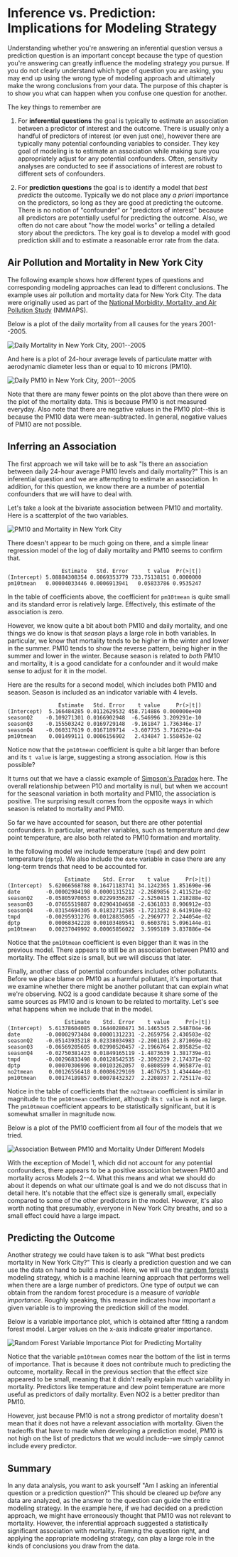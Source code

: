 # Inference vs. Prediction: Implications for Modeling Strategy



Understanding whether you're answering an inferential question versus a prediction question is an important concept because the type of question you're answering can greatly influence the modeling strategy you pursue. If you do not clearly understand which type of question you are asking, you may end up using the wrong type of modeling approach and ultimately make the wrong conclusions from your data. The purpose of this chapter is to show you what can happen when you confuse one question for another.

The key things to remember are 

1. For **inferential questions** the goal is typically to estimate an association between a predictor of interest and the outcome. There is usually only a handful of predictors of interest (or even just one), however there are typically many potential confounding variables to consider. They key goal of modeling is to estimate an association while making sure you appropriately adjust for any potential confounders. Often, sensitivity analyses are conducted to see if associations of interest are robust to different sets of confounders.

2. For **prediction questions** the goal is to identify a model that *best predicts* the outcome. Typically we do not place any *a priori* importance on the predictors, so long as they are good at predicting the outcome. There is no notion of "confounder" or "predictors of interest" because all predictors are potentially useful for predicting the outcome. Also, we often do not care about "how the model works" or telling a detailed story about the predictors. The key goal is to develop a model with good prediction skill and to estimate a reasonable error rate from the data. 


## Air Pollution and Mortality in New York City

The following example shows how different types of questions and corresponding modeling approaches can lead to different conclusions. The example uses air pollution and mortality data for New York City. The data were originally used as part of the [National Morbidity, Mortality, and Air Pollution Study](http://www.ihapss.jhsph.edu) (NMMAPS).




Below is a plot of the daily mortality from all causes for the years 2001--2005.

![Daily Mortality in New York City, 2001--2005](images/inferencepred-unnamed-chunk-3-1.png) 

And here is a plot of 24-hour average levels of particulate matter with aerodynamic diameter less than or equal to 10 microns (PM10). 

![Daily PM10 in New York City, 2001--2005](images/inferencepred-unnamed-chunk-4-1.png) 

Note that there are many fewer points on the plot above than there were on the plot of the mortality data. This is because PM10 is not measured everyday. Also note that there are negative values in the PM10 plot--this is because the PM10 data were mean-subtracted. In general, negative values of PM10 are not possible.

## Inferring an Association

The first approach we will take will be to ask "Is there an association between daily 24-hour average PM10 levels and daily mortality?" This is an inferential question and we are attempting to estimate an association. In addition, for this question, we know there are a number of potential confounders that we will have to deal with.

Let's take a look at the bivariate association between PM10 and mortality. Here is a scatterplot of the two variables.

![PM10 and Mortality in New York City](images/inferencepred-unnamed-chunk-5-1.png) 

There doesn't appear to be much going on there, and a simple linear regression model of the log of daily mortality and PM10 seems to confirm that.


```
                 Estimate   Std. Error      t value  Pr(>|t|)
(Intercept) 5.08884308354 0.0069353779 733.75138151 0.0000000
pm10tmean   0.00004033446 0.0006913941   0.05833786 0.9535247
```

In the table of coefficients above, the coefficient for `pm10tmean` is quite small and its standard error is relatively large. Effectively, this estimate of the association is zero.

However, we know quite a bit about both PM10 and daily mortality, and one things we do know is that *season* plays a large role in both variables. In particular, we know that mortality tends to be higher in the winter and lower in the summer. PM10 tends to show the reverse pattern, being higher in the summer and lower in the winter. Because season is related to *both* PM10 and mortality, it is a good candidate for a confounder and it would make sense to adjust for it in the model.

Here are the results for a second model, which includes both PM10 and season. Season is included as an indicator variable with 4 levels.



```
                Estimate   Std. Error    t value     Pr(>|t|)
(Intercept)  5.166484285 0.0112629532 458.714886 0.000000e+00
seasonQ2    -0.109271301 0.0166902948  -6.546996 3.209291e-10
seasonQ3    -0.155503242 0.0169729148  -9.161847 1.736346e-17
seasonQ4    -0.060317619 0.0167189714  -3.607735 3.716291e-04
pm10tmean    0.001499111 0.0006156902   2.434847 1.558453e-02
```

Notice now that the `pm10tmean` coefficient is quite a bit larger than before and its `t value` is large, suggesting a strong association. How is this possible?

It turns out that we have a classic example of [Simpson's Paradox](https://en.wikipedia.org/wiki/Simpson%27s_paradox) here. The overall relationship between P10 and mortality is null, but when we account for the seasonal variation in both mortality and PM10, the association is positive. The surprising result comes from the opposite ways in which season is related to mortality and PM10.

So far we have accounted for season, but there are other potential confounders. In particular, weather variables, such as temperature and dew point temperature, are also both related to PM10 formation and mortality. 

In the following model we include temperature (`tmpd`) and dew point temperature (`dptp`). We also include the `date` variable in case there are any long-term trends that need to be accounted for.



```
                  Estimate    Std. Error    t value     Pr(>|t|)
(Intercept)  5.62066568788 0.16471183741 34.1242365 1.851690e-96
date        -0.00002984198 0.00001315212 -2.2689856 2.411521e-02
seasonQ2    -0.05805970053 0.02299356287 -2.5250415 1.218288e-02
seasonQ3    -0.07655519887 0.02904104658 -2.6361033 8.906912e-03
seasonQ4    -0.03154694305 0.01832712585 -1.7213252 8.641910e-02
tmpd        -0.00295931276 0.00128835065 -2.2969777 2.244054e-02
dptp         0.00068342228 0.00103489541  0.6603781 5.096144e-01
pm10tmean    0.00237049992 0.00065856022  3.5995189 3.837886e-04
```

Notice that the `pm10tmean` coefficient is even bigger than it was in the previous model. There appears to still be an association between PM10 and mortality. The effect size is small, but we will discuss that later.

Finally, another class of potential confounders includes other pollutants. Before we place blame on PM10 as a harmful pollutant, it's important that we examine whether there might be another pollutant that can explain what we're observing. NO2 is a good candidate because it share some of the same sources as PM10 and is known to be related to mortality. Let's see what happens when we include that in the model.


```
                  Estimate    Std. Error    t value     Pr(>|t|)
(Intercept)  5.61378604085 0.16440280471 34.1465345 2.548704e-96
date        -0.00002973484 0.00001312231 -2.2659756 2.430503e-02
seasonQ2    -0.05143935218 0.02338034983 -2.2001105 2.871069e-02
seasonQ3    -0.06569205605 0.02990520457 -2.1966764 2.895825e-02
seasonQ4    -0.02750381423 0.01849165119 -1.4873639 1.381739e-01
tmpd        -0.00296833498 0.00128542535 -2.3092239 2.174371e-02
dptp         0.00070306996 0.00103262057  0.6808599 4.965877e-01
no2tmean     0.00126556418 0.00086229169  1.4676753 1.434444e-01
pm10tmean    0.00174189857 0.00078432327  2.2208937 2.725117e-02
```

Notice in the table of coefficients that the `no2tmean` coefficient is similar in magnitude to the `pm10tmean` coefficient, although its `t value` is not as large. The `pm10tmean` coefficient appears to be statistically significant, but it is somewhat smaller in magnitude now.

Below is a plot of the PM10 coefficient from all four of the models that we tried.

![Association Between PM10 and Mortality Under Different Models](images/inferencepred-unnamed-chunk-10-1.png) 

With the exception of Model 1, which did not account for any potential confounders, there appears to be a positive association between PM10 and mortality across Models 2--4. What this means and what we should do about it depends on what our ultimate goal is and we do not discuss that in detail here. It's notable that the effect size is generally small, expecially compared to some of the other predictors in the model. However, it's also worth noting that presumably, everyone in New York City breaths, and so a small effect could have a large impact.


## Predicting the Outcome

Another strategy we could have taken is to ask "What best predicts mortality in New York City?" This is clearly a prediction question and we can use the data on hand to build a model. Here, we will use the [random forests](https://en.wikipedia.org/wiki/Random_forest) modeling strategy, which is a machine learning approach that performs well when there are a large number of predictors. One type of output we can obtain from the random forest procedure is a measure of *variable importance*. Roughly speaking, this measure indicates how important a given variable is to improving the prediction skill of the model. 

Below is a variable importance plot, which is obtained after fitting a random forest model. Larger values on the x-axis indicate greater importance.

![Random Forest Variable Importance Plot for Predicting Mortality](images/inferencepred-unnamed-chunk-11-1.png) 

Notice that the variable `pm10tmean` comes near the bottom of the list in terms of importance. That is because it does not contribute much to predicting the outcome, mortality. Recall in the previous section that the effect size appeared to be small, meaning that it didn't really explain much variability in mortality. Predictors like temperature and dew point temperature are more useful as predictors of daily mortality. Even NO2 is a better preditor than PM10.

However, just because PM10 is not a strong predictor of mortality doesn't mean that it does not have a relevant association with mortality. Given the tradeoffs that have to made when developing a prediction model, PM10 is not high on the list of predictors that we would include--we simply cannot include every predictor.




## Summary

In any data analysis, you want to ask yourself "Am I asking an inferential question or a prediction question?" This should be cleared up *before* any data are analyzed, as the answer to the question can guide the entire modeling strategy. In the example here, if we had decided on a prediction approach, we might have erroneously thought that PM10 was not relevant to mortality. However, the inferential approach suggested a statistically significant association with mortality. Framing the question right, and applying the appropriate modeling strategy, can play a large role in the kinds of conclusions you draw from the data.
